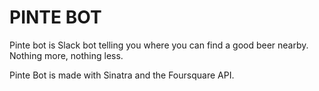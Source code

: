 # PINTE BOT
Pinte bot is Slack bot telling you where you can find a good beer nearby.
Nothing more, nothing less.

Pinte Bot is made with Sinatra and the Foursquare API.

